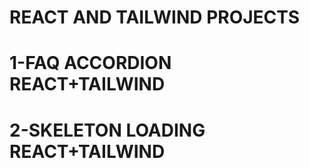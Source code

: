 # REACT AND TAILWIND PROJECTS

# 1-FAQ ACCORDION REACT+TAILWIND

# 2-SKELETON LOADING REACT+TAILWIND